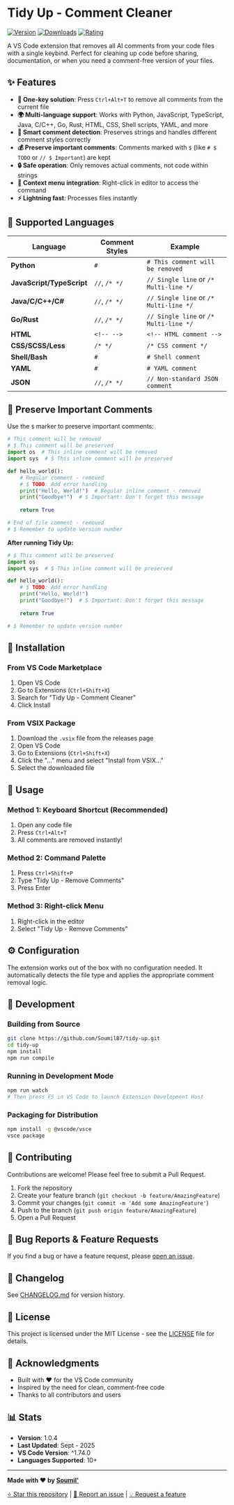 # Tidy Up - Comment Cleaner

[![Version](https://img.shields.io/badge/version-1.0.4-blue.svg)](https://marketplace.visualstudio.com/items?itemName=SoumilB7.tidy-up)
[![Downloads](https://img.shields.io/badge/downloads-2-red.svg)](https://marketplace.visualstudio.com/items?itemName=SoumilB7.tidy-up)
[![Rating](https://img.shields.io/badge/rating-5.0-yellow.svg)](https://marketplace.visualstudio.com/items?itemName=SoumilB7.tidy-up)


A VS Code extension that removes all AI comments from your code files with a single keybind. Perfect for cleaning up code before sharing, documentation, or when you need a comment-free version of your files.

## ✨ Features

- **🚀 One-key solution**: Press `Ctrl+Alt+T` to remove all comments from the current file
- **🌍 Multi-language support**: Works with Python, JavaScript, TypeScript, Java, C/C++, Go, Rust, HTML, CSS, Shell scripts, YAML, and more
- **🧠 Smart comment detection**: Preserves strings and handles different comment styles correctly
- **💰 Preserve important comments**: Comments marked with `$` (like `# $ TODO` or `// $ Important`) are kept
- **🔒 Safe operation**: Only removes actual comments, not code within strings
- **📝 Context menu integration**: Right-click in editor to access the command
- **⚡ Lightning fast**: Processes files instantly

## 🎯 Supported Languages

| Language | Comment Styles | Example |
|----------|----------------|---------|
| **Python** | `#` | `# This comment will be removed` |
| **JavaScript/TypeScript** | `//`, `/* */` | `// Single line` or `/* Multi-line */` |
| **Java/C/C++/C#** | `//`, `/* */` | `// Single line` or `/* Multi-line */` |
| **Go/Rust** | `//`, `/* */` | `// Single line` or `/* Multi-line */` |
| **HTML** | `<!-- -->` | `<!-- HTML comment -->` |
| **CSS/SCSS/Less** | `/* */` | `/* CSS comment */` |
| **Shell/Bash** | `#` | `# Shell comment` |
| **YAML** | `#` | `# YAML comment` |
| **JSON** | `//`, `/* */` | `// Non-standard JSON comment` |

## 🎨 Preserve Important Comments

Use the `$` marker to preserve important comments:

```python
# This comment will be removed
# $ This comment will be preserved
import os  # This inline comment will be removed
import sys  # $ This inline comment will be preserved

def hello_world():
    # Regular comment - removed
    # $ TODO: Add error handling
    print("Hello, World!")  # Regular inline comment - removed
    print("Goodbye!")  # $ Important: Don't forget this message
    
    return True

# End of file comment - removed
# $ Remember to update version number
```

**After running Tidy Up:**
```python
# $ This comment will be preserved
import os
import sys  # $ This inline comment will be preserved

def hello_world():
    # $ TODO: Add error handling
    print("Hello, World!")
    print("Goodbye!")  # $ Important: Don't forget this message
    
    return True

# $ Remember to update version number
```

## 🚀 Installation

### From VS Code Marketplace
1. Open VS Code
2. Go to Extensions (`Ctrl+Shift+X`)
3. Search for "Tidy Up - Comment Cleaner"
4. Click Install

### From VSIX Package
1. Download the `.vsix` file from the releases page
2. Open VS Code
3. Go to Extensions (`Ctrl+Shift+X`)
4. Click the "..." menu and select "Install from VSIX..."
5. Select the downloaded file

## 📖 Usage

### Method 1: Keyboard Shortcut (Recommended)
1. Open any code file
2. Press `Ctrl+Alt+T`
3. All comments are removed instantly!

### Method 2: Command Palette
1. Press `Ctrl+Shift+P`
2. Type "Tidy Up - Remove Comments"
3. Press Enter

### Method 3: Right-click Menu
1. Right-click in the editor
2. Select "Tidy Up - Remove Comments"

## ⚙️ Configuration

The extension works out of the box with no configuration needed. It automatically detects the file type and applies the appropriate comment removal logic.

## 🔧 Development

### Building from Source
```bash
git clone https://github.com/SoumilB7/tidy-up.git
cd tidy-up
npm install
npm run compile
```

### Running in Development Mode
```bash
npm run watch
# Then press F5 in VS Code to launch Extension Development Host
```

### Packaging for Distribution
```bash
npm install -g @vscode/vsce
vsce package
```

## 🤝 Contributing

Contributions are welcome! Please feel free to submit a Pull Request.

1. Fork the repository
2. Create your feature branch (`git checkout -b feature/AmazingFeature`)
3. Commit your changes (`git commit -m 'Add some AmazingFeature'`)
4. Push to the branch (`git push origin feature/AmazingFeature`)
5. Open a Pull Request

## 🐛 Bug Reports & Feature Requests

If you find a bug or have a feature request, please [open an issue](https://github.com/SoumilB7/tidy-up/issues).

## 📝 Changelog

See [CHANGELOG.md](CHANGELOG.md) for version history.

## 📄 License

This project is licensed under the MIT License - see the [LICENSE](LICENSE) file for details.

## 🙏 Acknowledgments

- Built with ❤️ for the VS Code community
- Inspired by the need for clean, comment-free code
- Thanks to all contributors and users

## 📊 Stats

- **Version**: 1.0.4
- **Last Updated**: Sept - 2025
- **VS Code Version**: ^1.74.0
- **Languages Supported**: 10+

---

**Made with ❤️ by [Soumil'](https://github.com/SoumilB7)**

[⭐ Star this repository](https://github.com/SoumilB7/tidy-up) | [🐛 Report an issue](https://github.com/SoumilB7/tidy-up/issues) | [💡 Request a feature](https://github.com/SoumilB7/tidy-up/issues)